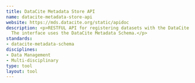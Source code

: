 ```yaml
---
title: DataCite Metadata Store API
name: datacite-metadata-store-api
website: https://mds.datacite.org/static/apidoc
description: <p>RESTFUL API for registering datasets with the DataCite organization.
  The interface uses the DataCite Metadata Schema.</p>
standards:
- datacite-metadata-schema
disciplines:
- Data Management
- Multi-disciplinary
type: tool
layout: tool
---
```


